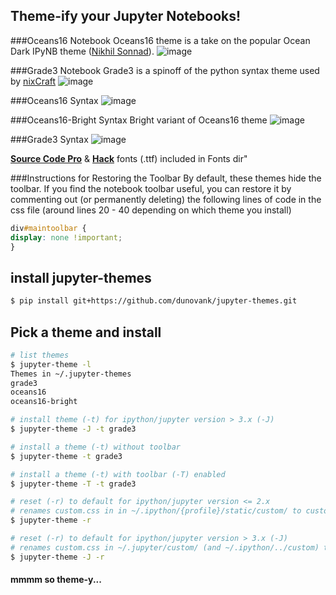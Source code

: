 ## Theme-ify your Jupyter Notebooks!

###Oceans16 Notebook
Oceans16 theme is a take on the popular Ocean Dark IPyNB theme ([Nikhil Sonnad](https://github.com/nsonnad/base16-ipython-notebook)).
![image](https://github.com/dunovank/jupyter-themes/blob/master/Screens/oceans16_nb.png?raw=true)

###Grade3 Notebook
Grade3 is a spinoff of the python syntax theme used by [nixCraft](http://www.cyberciti.biz/faq/python-sleep-command-syntax-example/)
![image](https://github.com/dunovank/jupyter-themes/blob/master/Screens/grade3_nb.png?raw=true)

###Oceans16 Syntax
![image](https://github.com/dunovank/jupyter-themes/blob/master/Screens/oceans16.png?raw=true)

###Oceans16-Bright Syntax
Bright variant of Oceans16 theme
![image](https://github.com/dunovank/jupyter-themes/blob/master/Screens/oceans-16-bright.png?raw=true)

###Grade3 Syntax
![image](https://github.com/dunovank/jupyter-themes/blob/master/Screens/grade3.png?raw=true)

[__Source Code Pro__](https://github.com/adobe/Source-Code-Pro) &  [__Hack__](https://github.com/chrissimpkins/Hack) fonts (.ttf) included in Fonts dir"

###Instructions for Restoring the Toolbar
By default, these themes hide the toolbar. If you find the notebook toolbar useful, you can restore it by commenting out (or permanently deleting) the following lines of code in the css file (around lines 20 - 40 depending on which theme you install)

```css
div#maintoolbar {
display: none !important;
}
```

## install jupyter-themes

```sh
$ pip install git+https://github.com/dunovank/jupyter-themes.git
```

## Pick a theme and install

```sh
# list themes
$ jupyter-theme -l
Themes in ~/.jupyter-themes
grade3
oceans16
oceans16-bright

# install theme (-t) for ipython/jupyter version > 3.x (-J)
$ jupyter-theme -J -t grade3

# install a theme (-t) without toolbar
$ jupyter-theme -t grade3

# install a theme (-t) with toolbar (-T) enabled
$ jupyter-theme -T -t grade3

# reset (-r) to default for ipython/jupyter version <= 2.x
# renames custom.css in in ~/.ipython/{profile}/static/custom/ to custom_old.css
$ jupyter-theme -r

# reset (-r) to default for ipython/jupyter version > 3.x (-J)
# renames custom.css in ~/.jupyter/custom/ (and ~/.ipython/../custom) to custom_old.css
$ jupyter-theme -J -r
```
#### mmmm so theme-y...
